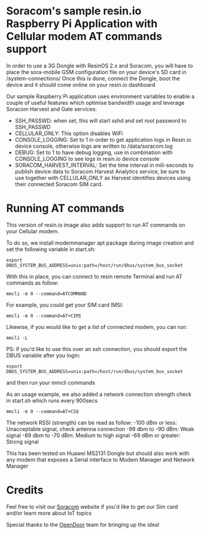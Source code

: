 # Soracom's sample resin.io Raspberry Pi Application with Cellular modem AT commands support

In order to use a 3G Dongle with ResinOS 2.x and Soracom, you will have to place the sora-mobile GSM configuration file on your device's SD card in /system-connections/
Once this is done, connect the Dongle, boot the device and it should come online on your resin.io dashboard

Our sample Raspberry Pi application uses environment variables to enable a couple of useful features which optimise bandwidth usage and leverage Soracom Harvest and Gate services:
* SSH_PASSWD: when set, this will start sshd and set root password to SSH_PASSWD
* CELLULAR_ONLY: This option disables WiFi
* CONSOLE_LOGGING: Set to 1 in order to get application logs in Resin.io device console, otherwise logs are written to /data/soracom.log
* DEBUG: Set to 1 to have debug logging, use in combination with CONSOLE_LOGGING to see logs in resin.io device console
* SORACOM_HARVEST_INTERVAL: Set the time interval in mili-seconds to publish device data to Soracom Harvest Analytics service, be sure to use together with CELLULAR_ONLY as Harvest identifies devices using their connected Soracom SIM card.

# Running AT commands
This version of resin.io image also adds support to run AT commands on your Cellular modem.

To do so, we install modemmanager apt package during image creation and set the following variable in start.sh:

`export DBUS_SYSTEM_BUS_ADDRESS=unix:path=/host/run/dbus/system_bus_socket`

With this in place, you can connect to resin remote Terminal and run AT commands as follow:

`mmcli -m 0 --command=ATCOMMAND`

For example, you could get your SIM card IMSI:

`mmcli -m 0 --command=AT+CIMI`

Likewise, if you would like to get a list of connected modem, you can run:

`mmcli -L`



PS: if you'd like to use this over an ssh connection, you should export the DBUS variable after you login:

`export DBUS_SYSTEM_BUS_ADDRESS=unix:path=/host/run/dbus/system_bus_socket`

and then run your mmcli commands



As an usage example, we also added a network connection strength check in start.sh which runs every 900secs

`mmcli -m 0 --command=AT+CSQ`

The network RSSI (strength) can be read as follow:
-100 dBm or less: Unacceptable signal, check antenna connection
-99 dbm to -90 dBm: Weak signal 
-89 dbm to -70 dBm: Medium to high signal
-69 dBm or greater: Strong signal




This has been tested on Huawei MS2131 Dongle but should also work with any modem that exposes a Serial interface to Modem Manager and Network Manager


# Credits

Feel free to visit our [Soracom](https://www.soracom.io) website if you'd like to get our Sim card and/or learn more about IoT topics

Special thanks to the [OpenDoor](https://www.opendoor.com) team for bringing up the idea!